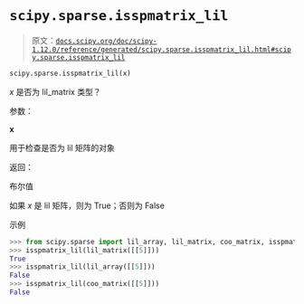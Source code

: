 # `scipy.sparse.isspmatrix_lil`

> 原文：[`docs.scipy.org/doc/scipy-1.12.0/reference/generated/scipy.sparse.isspmatrix_lil.html#scipy.sparse.isspmatrix_lil`](https://docs.scipy.org/doc/scipy-1.12.0/reference/generated/scipy.sparse.isspmatrix_lil.html#scipy.sparse.isspmatrix_lil)

```py
scipy.sparse.isspmatrix_lil(x)
```

*x* 是否为 lil_matrix 类型？

参数：

**x**

用于检查是否为 lil 矩阵的对象

返回：

布尔值

如果 *x* 是 lil 矩阵，则为 True；否则为 False

示例

```py
>>> from scipy.sparse import lil_array, lil_matrix, coo_matrix, isspmatrix_lil
>>> isspmatrix_lil(lil_matrix([[5]]))
True
>>> isspmatrix_lil(lil_array([[5]]))
False
>>> isspmatrix_lil(coo_matrix([[5]]))
False 
```
